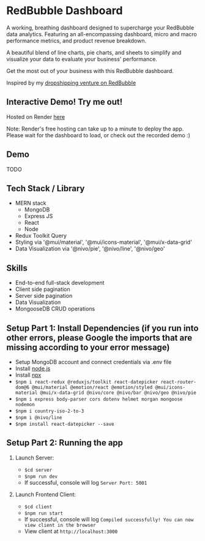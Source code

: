 # RedBubble Dashboard

A working, breathing dashboard designed to supercharge your RedBubble data analytics. Featuring an all-encompassing dashboard, micro and macro performance metrics, and product revenue breakdown. 

A beautiful blend of line charts, pie charts, and sheets to simplify and visualize your data to evaluate your business' performance. 

Get the most out of your business with this RedBubble dashboard.

Inspired by my [dropshipping venture on RedBubble](https://www.redbubble.com/people/L-and-X/shop?asc=u)

## Interactive Demo! Try me out!
Hosted on Render [here](https://redbubble-admin-dashboard-backend.onrender.com/)

Note: Render's free hosting can take up to a minute to deploy the app. Please wait for the dashboard to load, or check out the recorded demo :) 

## Demo
TODO

## Tech Stack / Library
- MERN stack
   - MongoDB
   - Express JS
   - React
   - Node
- Redux Toolkit Query
- Styling via '@mui/material', '@mui/icons-material', '@mui/x-data-grid'
- Data Visualization via '@nivo/pie', '@nivo/line', '@nivo/geo' 

## Skills
- End-to-end full-stack development
- Client side pagination
- Server side pagination
- Data Visualization
- MongooseDB CRUD operations

## Setup Part 1: Install Dependencies (if you run into other errors, please Google the imports that are missing according to your error message)
- Setup MongoDB account and connect credentials via .env file
- Install [node.js
](https://nodejs.org/en/download/package-manager)
- Install [npx](https://www.npmjs.com/package/npx)
- ```$npm i react-redux @reduxjs/toolkit react-datepicker react-router-dom@6 @mui/material @emotion/react @emotion/styled @mui/icons-material @mui/x-data-grid @nivo/core @nivo/bar @nivo/geo @nivo/pie```
- ```$npm i express body-parser cors dotenv helmet morgan mongoose nodemon```
- ```$npm i country-iso-2-to-3```
- ```$npm i @nivo/line```
- ```$npm install react-datepicker --save```

## Setup Part 2: Running the app
1. Launch Server:
    - ```$cd server```
    - ```$npm run dev```
    - If successful, console will log ```Server Port: 5001```

2. Launch Frontend Client:
    - ```$cd client```
    - ```$npm run start```
    - If successful, console will log ```Compiled successfully! You can now view client in the browser```
    - View client at ```http://localhost:3000```

